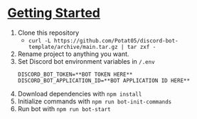 
# [Getting Started](/docs/GettingStarted.md)

1. Clone this repository
    * `curl -L https://github.com/Potat05/discord-bot-template/archive/main.tar.gz | tar zxf -`
2. Rename project to anything you want.
3. Set Discord bot environment variables in `/.env`
    ```env
    DISCORD_BOT_TOKEN=**BOT TOKEN HERE**
    DISCORD_BOT_APPLICATION_ID=**BOT APPLICATION ID HERE**
    ```
4. Download dependencies with `npm install`
5. Initialize commands with `npm run bot-init-commands`
6. Run bot with `npm run bot-start`
